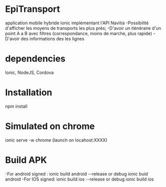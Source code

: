 # EpiTransport
application mobile hybride ionic implémentant l'API Navitia
-Possibilité d'afficher les moyens de transports les plus près;
-D'avoir un iténéraire d'un point A a B avec filtres (correspondance, moins de marche, plus rapide)
-D'avoir des informations des les lignes

# dependencies
Ionic, NodeJS, Cordova

# Installation
npm install

# Simulated on chrome
ionic serve -w chrome (launch on locahost:XXXX)

# Build APK
-For android signed :
     ionic build android --release
     or debug
     ionic buid android
-For IOS signed:
     ionic build ios --release
     or debug
     ionic build ios
